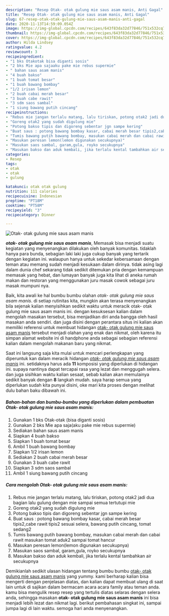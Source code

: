 ```yaml
---
description: "Resep Otak- otak gulung mie saus asam manis, Anti Gagal"
title: "Resep Otak- otak gulung mie saus asam manis, Anti Gagal"
slug: 67-resep-otak-otak-gulung-mie-saus-asam-manis-anti-gagal
date: 2020-11-13T14:59:09.054Z
image: https://img-global.cpcdn.com/recipes/643f83da32d77846/751x532cq70/otak-otak-gulung-mie-saus-asam-manis-foto-resep-utama.jpg
thumbnail: https://img-global.cpcdn.com/recipes/643f83da32d77846/751x532cq70/otak-otak-gulung-mie-saus-asam-manis-foto-resep-utama.jpg
cover: https://img-global.cpcdn.com/recipes/643f83da32d77846/751x532cq70/otak-otak-gulung-mie-saus-asam-manis-foto-resep-utama.jpg
author: Hilda Lindsey
ratingvalue: 4.2
reviewcount: 3
recipeingredient:
- "1 bks Otakotak bisa diganti sosis"
- "2 bks Mie apa sajaaku pake mie rebus supermie"
- " bahan saus asam manis"
- "4 buah bakso"
- "1 buah tomat besar"
- "1 buah bawang bombay"
- "1/2 irisan lemon"
- "2 buah cabai merah besar"
- "3 buah cabe rawit"
- "3 sdm saos sambal"
- "1 siung bawang putih cincang"
recipeinstructions:
- "Rebus mie jangan terlalu matang, lalu tiriskan, potong otak2 jadi dua bagian lalu gulung dengan mie sampai semua tertutupi mie"
- "Goreng otak2 yang sudah digulung mie"
- "Potong bakso tipis dan digoreng sebentar jgn sampe kering"
- "Buat saus : potong bawang bombay kasar, cabai merah besar tipis2,cabe rawit tipis2 sesuai selera, bawang putih cincang, tomat sedang2"
- "Tumis bawang putih bawang bombay, masukan cabai merah dan cabai rawit masukan tomat aduk2 sampai tomat hancur"
- "Masukan peresan lemon(lemon digunakan secukupnya)"
- "Masukan saos sambal, garam,gula, royko secukupnya"
- "Masukan bakso dan aduk kembali, jika terlalu kental tambahkan air secukupnya"
categories:
- Resep
tags:
- otak
- otak
- gulung

katakunci: otak otak gulung 
nutrition: 111 calories
recipecuisine: Indonesian
preptime: "PT18M"
cooktime: "PT58M"
recipeyield: "3"
recipecategory: Dinner

---
```



![Otak- otak gulung mie saus asam manis](https://img-global.cpcdn.com/recipes/643f83da32d77846/751x532cq70/otak-otak-gulung-mie-saus-asam-manis-foto-resep-utama.jpg)

<b><i>otak- otak gulung mie saus asam manis</i></b>, Memasak bisa menjadi suatu kegiatan yang menyenangkan dilakukan oleh banyak komunitas. tidaklah hanya para bunda, sebagian laki laki juga cukup banyak yang tertarik dengan kegiatan ini. walaupun hanya untuk sekedar kebersamaan dengan teman atau memang sudah menjadi kesukaan dalam dirinya. tidak asing lagi dalam dunia chef sekarang tidak sedikit ditemukan pria dengan kemampuan memasak yang hebat, dan lumayan banyak juga kita lihat di aneka rumah makan dan restoran yang menggunakan juru masak cowok sebagai juru masak mumpuni nya.

Baik, kita awali ke hal bumbu bumbu olahan <i>otak- otak gulung mie saus asam manis</i>. di setiap rutinitas kita, mungkin akan terasa menyenangkan bila sejenak kalian menyisihkan sedikit waktu untuk meracik otak- otak gulung mie saus asam manis ini. dengan kesuksesan kalian dalam mengolah masakan tersebut, bisa menjadikan diri anda bangga oleh hasil masakan anda sendiri. dan juga disini dengan perantara situs ini kalian akan memiliki referensi untuk membuat hidangan <u>otak- otak gulung mie saus asam manis</u> tersebut menjadi olahan yang enak dan nikmat, oleh karena itu simpan alamat website ini di handphone anda sebagai sebagian referensi kalian dalam mengolah makanan baru yang nikmat.




Saat ini langsung saja kita mulai untuk mencari perlengkapan yang diperuntuk kan dalam meracik hidangan <u><i>otak- otak gulung mie saus asam manis</i></u> ini. setidaknya harus ada <b>11</b> komposisi yang diperlukan di hidangan ini. supaya nantinya dapat tercapai rasa yang lezat dan menggugah selera. dan juga sisihkan waktu kalian sesaat, sebab kalian akan memulainya sedikit banyak dengan <b>8</b> langkah mudah. saya harap semua yang diperlukan sudah kita punyai disini, oke mari kita proses dengan melihat dulu bahan baku dibawah ini.

<!--inarticleads1-->

##### Bahan-bahan dan bumbu-bumbu yang diperlukan dalam pembuatan Otak- otak gulung mie saus asam manis:

1. Gunakan 1 bks Otak-otak (bisa diganti sosis)
1. Gunakan 2 bks Mie apa saja(aku pake mie rebus supermie)
1. Sediakan  bahan saus asam manis
1. Siapkan 4 buah bakso
1. Siapkan 1 buah tomat besar
1. Ambil 1 buah bawang bombay
1. Siapkan 1/2 irisan lemon
1. Sediakan 2 buah cabai merah besar
1. Gunakan 3 buah cabe rawit
1. Siapkan 3 sdm saos sambal
1. Ambil 1 siung bawang putih cincang




<!--inarticleads2-->

##### Cara mengolah Otak- otak gulung mie saus asam manis:

1. Rebus mie jangan terlalu matang, lalu tiriskan, potong otak2 jadi dua bagian lalu gulung dengan mie sampai semua tertutupi mie
1. Goreng otak2 yang sudah digulung mie
1. Potong bakso tipis dan digoreng sebentar jgn sampe kering
1. Buat saus : potong bawang bombay kasar, cabai merah besar tipis2,cabe rawit tipis2 sesuai selera, bawang putih cincang, tomat sedang2
1. Tumis bawang putih bawang bombay, masukan cabai merah dan cabai rawit masukan tomat aduk2 sampai tomat hancur
1. Masukan peresan lemon(lemon digunakan secukupnya)
1. Masukan saos sambal, garam,gula, royko secukupnya
1. Masukan bakso dan aduk kembali, jika terlalu kental tambahkan air secukupnya




Demikianlah sedikit ulasan hidangan tentang bumbu bumbu <u>otak- otak gulung mie saus asam manis</u> yang yummy. kami berharap kalian bisa mengerti dengan penjelasan diatas, dan kalian dapat membuat ulang di saat lain untuk di sajikan dalam bermacam acara acara family atau teman anda. kamu bisa mengulik resep resep yang tertulis diatas selaras dengan selera anda, sehingga masakan <b>otak- otak gulung mie saus asam manis</b> ini bisa menjadi lebih lezat dan nikmat lagi. berikut pembahasan singkat ini, sampai jumpa lagi di lain waktu. semoga hari anda menyenangkan.

